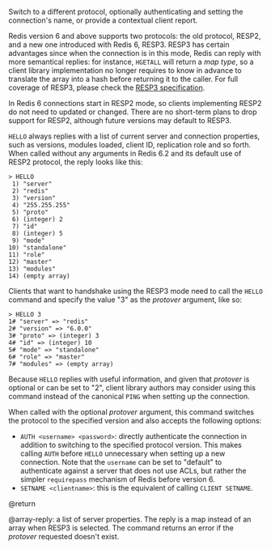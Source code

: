 Switch to a different protocol, optionally authenticating and setting the
connection's name, or provide a contextual client report.

Redis version 6 and above supports two protocols: the old protocol, RESP2, and
a new one introduced with Redis 6, RESP3. RESP3 has certain advantages since
when the connection is in this mode, Redis can reply with more semantical
replies: for instance, `HGETALL` will return a *map type*, so a client library
implementation no longer requires to know in advance to translate the array into
a hash before returning it to the caller. For full coverage of RESP3, please
check the [RESP3 specification](https://github.com/redis/redis-specifications/blob/master/protocol/RESP3.md).

In Redis 6 connections start in RESP2 mode, so clients implementing RESP2 do
not need to updated or changed. There are no short-term plans to drop support for
RESP2, although future versions may default to RESP3.

`HELLO` always replies with a list of current server and connection properties,
such as versions, modules loaded, client ID, replication role and so forth.
When called without any arguments in Redis 6.2 and its default use of RESP2
protocol, the reply looks like this:

    > HELLO
     1) "server"
     2) "redis"
     3) "version"
     4) "255.255.255"
     5) "proto"
     6) (integer) 2
     7) "id"
     8) (integer) 5
     9) "mode"
    10) "standalone"
    11) "role"
    12) "master"
    13) "modules"
    14) (empty array)

Clients that want to handshake using the RESP3 mode need to call the `HELLO`
command and specify the value "3" as the _protover_ argument, like so:

    > HELLO 3
    1# "server" => "redis"
    2# "version" => "6.0.0"
    3# "proto" => (integer) 3
    4# "id" => (integer) 10
    5# "mode" => "standalone"
    6# "role" => "master"
    7# "modules" => (empty array)

Because `HELLO` replies with useful information, and given that _protover_ is
optional or can be set to "2", client library authors may consider using this
command instead of the canonical `PING` when setting up the connection.

When called with the optional _protover_ argument, this command switches the
protocol to the specified version and also accepts the following options:

* `AUTH <username> <password>`: directly authenticate the connection in addition to switching to the specified protocol version. This makes calling `AUTH` before `HELLO` unnecessary when setting up a new connection. Note that the `username` can be set to "default" to authenticate against a server that does not use ACLs, but rather the simpler `requirepass` mechanism of Redis before version 6.
* `SETNAME <clientname>`: this is the equivalent of calling `CLIENT SETNAME`.

@return

@array-reply: a list of server properties. The reply is a map instead of an array when RESP3 is selected. The command returns an error if the _protover_ requested doesn't exist.

